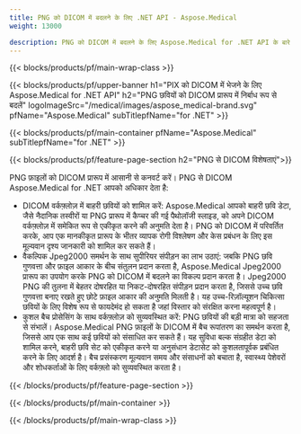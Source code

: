 ```yaml
---
title: PNG को DICOM में बदलने के लिए .NET API - Aspose.Medical
weight: 13000

description: PNG को DICOM में बदलने के लिए Aspose.Medical for .NET API के बारे में जानकारी
---
```


{{< blocks/products/pf/main-wrap-class >}}

{{< blocks/products/pf/upper-banner h1="PIX को DICOM में भेजने के लिए Aspose.Medical for .NET API" h2="PNG छवियों को DICOM प्रारूप में निर्बाध रूप से बदलें" logoImageSrc="/medical/images/aspose_medical-brand.svg" pfName="Aspose.Medical" subTitlepfName="for .NET" >}}

{{< blocks/products/pf/main-container pfName="Aspose.Medical" subTitlepfName="for .NET" >}}

{{< blocks/products/pf/feature-page-section h2="PNG से DICOM विशेषताएं">}}

<p>PNG फ़ाइलों को DICOM प्रारूप में आसानी से कनवर्ट करें। PNG से DICOM Aspose.Medical for .NET आपको अधिकार देता है:</p>

<ul>
<li>DICOM वर्कफ़्लोज़ में बाहरी छवियों को शामिल करें: Aspose.Medical आपको बाहरी छवि डेटा, जैसे नैदानिक तस्वीरों या PNG प्रारूप में कैप्चर की गई पैथोलॉजी स्लाइड, को अपने DICOM वर्कफ़्लोज़ में समेकित रूप से एकीकृत करने की अनुमति देता है। PNG को DICOM में परिवर्तित करके, आप एक मानकीकृत प्रारूप के भीतर व्यापक रोगी विश्लेषण और केस प्रबंधन के लिए इस मूल्यवान दृश्य जानकारी को शामिल कर सकते हैं।</li>
<li>वैकल्पिक Jpeg2000 समर्थन के साथ सुपीरियर संपीड़न का लाभ उठाएं: जबकि PNG छवि गुणवत्ता और फ़ाइल आकार के बीच संतुलन प्रदान करता है, Aspose.Medical Jpeg2000 प्रारूप का उपयोग करके PNG को DICOM में बदलने का विकल्प प्रदान करता है। Jpeg2000 PNG की तुलना में बेहतर दोषरहित या निकट-दोषरहित संपीड़न प्रदान करता है, जिससे उच्च छवि गुणवत्ता बनाए रखते हुए छोटे फ़ाइल आकार की अनुमति मिलती है। यह उच्च-रिज़ॉल्यूशन चिकित्सा छवियों के लिए विशेष रूप से फायदेमंद हो सकता है जहां विस्तार को संरक्षित करना महत्वपूर्ण है।</li>
<li>कुशल बैच प्रोसेसिंग के साथ वर्कफ़्लोज़ को सुव्यवस्थित करें: PNG छवियों की बड़ी मात्रा को सहजता से संभालें। Aspose.Medical PNG फ़ाइलों के DICOM में बैच रूपांतरण का समर्थन करता है, जिससे आप एक साथ कई छवियों को संसाधित कर सकते हैं। यह सुविधा बल्क संग्रहीत डेटा को शामिल करने, बाहरी छवि सेट को एकीकृत करने या अनुसंधान डेटासेट को कुशलतापूर्वक प्रबंधित करने के लिए आदर्श है। बैच प्रसंस्करण मूल्यवान समय और संसाधनों को बचाता है, स्वास्थ्य पेशेवरों और शोधकर्ताओं के लिए वर्कफ़्लो को सुव्यवस्थित करता है।</li>
</ul>

{{< /blocks/products/pf/feature-page-section >}}

{{< /blocks/products/pf/main-container >}}

{{< /blocks/products/pf/main-wrap-class >}}